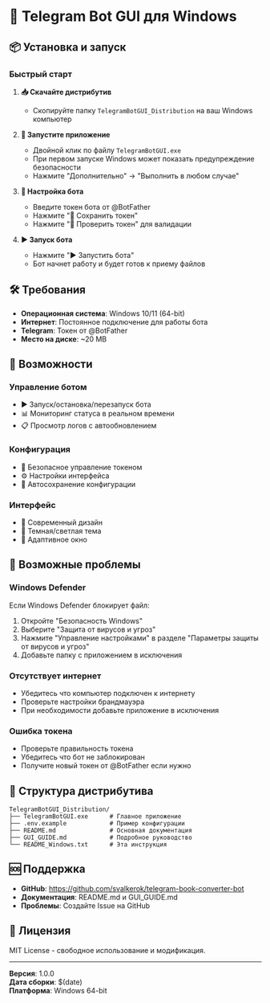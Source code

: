 # 🚀 Telegram Bot GUI для Windows

## 📦 Установка и запуск

### Быстрый старт

1. **📥 Скачайте дистрибутив**
   - Скопируйте папку `TelegramBotGUI_Distribution` на ваш Windows компьютер

2. **🚀 Запустите приложение**
   - Двойной клик по файлу `TelegramBotGUI.exe`
   - При первом запуске Windows может показать предупреждение безопасности
   - Нажмите "Дополнительно" → "Выполнить в любом случае"

3. **🔑 Настройка бота**
   - Введите токен бота от @BotFather
   - Нажмите "💾 Сохранить токен"
   - Нажмите "🧪 Проверить токен" для валидации

4. **▶️ Запуск бота**
   - Нажмите "▶️ Запустить бота"
   - Бот начнет работу и будет готов к приему файлов

## 🛠️ Требования

- **Операционная система**: Windows 10/11 (64-bit)
- **Интернет**: Постоянное подключение для работы бота
- **Telegram**: Токен от @BotFather
- **Место на диске**: ~20 MB

## 🎯 Возможности

### Управление ботом
- ▶️ Запуск/остановка/перезапуск бота
- 📊 Мониторинг статуса в реальном времени
- 📋 Просмотр логов с автообновлением

### Конфигурация
- 🔑 Безопасное управление токеном
- ⚙️ Настройки интерфейса
- 💾 Автосохранение конфигурации

### Интерфейс
- 🎨 Современный дизайн
- 🌙 Темная/светлая тема
- 📱 Адаптивное окно

## 🔧 Возможные проблемы

### Windows Defender
Если Windows Defender блокирует файл:
1. Откройте "Безопасность Windows"
2. Выберите "Защита от вирусов и угроз"
3. Нажмите "Управление настройками" в разделе "Параметры защиты от вирусов и угроз"
4. Добавьте папку с приложением в исключения

### Отсутствует интернет
- Убедитесь что компьютер подключен к интернету
- Проверьте настройки брандмауэра
- При необходимости добавьте приложение в исключения

### Ошибка токена
- Проверьте правильность токена
- Убедитесь что бот не заблокирован
- Получите новый токен от @BotFather если нужно

## 📁 Структура дистрибутива

```
TelegramBotGUI_Distribution/
├── TelegramBotGUI.exe      # Главное приложение
├── .env.example            # Пример конфигурации
├── README.md               # Основная документация
├── GUI_GUIDE.md            # Подробное руководство
└── README_Windows.txt      # Эта инструкция
```

## 🆘 Поддержка

- **GitHub**: https://github.com/svalkerok/telegram-book-converter-bot
- **Документация**: README.md и GUI_GUIDE.md
- **Проблемы**: Создайте Issue на GitHub

## 📝 Лицензия

MIT License - свободное использование и модификация.

---

**Версия**: 1.0.0  
**Дата сборки**: $(date)  
**Платформа**: Windows 64-bit
